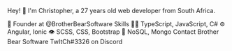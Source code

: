 Hey! 👋
I'm Christopher, a 27 years old web developer from South Africa.

🧭 Founder at @BrotherBearSoftware
Skills
👨‍💻 TypeScript, JavaScript, C#
⚙️ Angular, Ionic
👁️ SCSS, CSS, Bootstrap
💽 NoSQL, Mongo
Contact
Brother Bear Software
TwItCh#3326 on Discord
